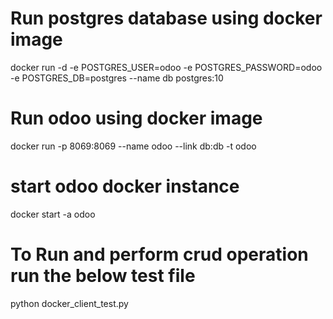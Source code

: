 # Run postgres database using docker image
docker run -d -e POSTGRES_USER=odoo -e POSTGRES_PASSWORD=odoo -e POSTGRES_DB=postgres --name db postgres:10
# Run odoo using docker image
docker run -p 8069:8069 --name odoo --link db:db -t odoo
# start odoo docker instance
docker start -a odoo
# To Run and perform crud operation run the below test file
python docker_client_test.py

